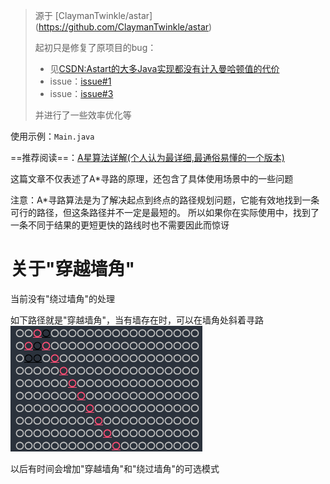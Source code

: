 > 源于 [ClaymanTwinkle/astar] (https://github.com/ClaymanTwinkle/astar)
> 
> 起初只是修复了原项目的bug：
> - 见[CSDN:Astart的大多Java实现都没有计入曼哈顿值的代价](https://blog.csdn.net/qq_43413788/article/details/108630704)
> - issue：[issue#1](https://github.com/ClaymanTwinkle/astar/issues/1)
> - issue：[issue#3](https://github.com/ClaymanTwinkle/astar/issues/3)
> 
> 并进行了一些效率优化等

使用示例：`Main.java`


==推荐阅读==：[A星算法详解(个人认为最详细,最通俗易懂的一个版本)](https://blog.csdn.net/hitwhylz/article/details/23089415)

这篇文章不仅表述了A*寻路的原理，还包含了具体使用场景中的一些问题


注意：A*寻路算法是为了解决起点到终点的路径规划问题，它能有效地找到一条可行的路径，但这条路径并不一定是最短的。
所以如果你在实际使用中，找到了一条不同于结果的更短更快的路线时也不需要因此而惊讶


# 关于"穿越墙角"
当前没有"绕过墙角"的处理

如下路径就是"穿越墙角"，当有墙存在时，可以在墙角处斜着寻路
![image-20220523202357402](md-assets/README/image-20220523202357402.png)


以后有时间会增加"穿越墙角"和"绕过墙角"的可选模式